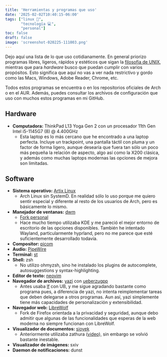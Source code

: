 ```yaml
---
title: 'Herramientas y programas que uso'
date: '2025-02-02T10:40:15-06:00'
tags: ["linux 🐧",
       "tecnología 💻",
       "personal"]
toc: false
draft: false
image: 'screenshot-020225-111003.png'
---
```


Dejo aquí una lista de lo que uso cotidianamente. En general priorizo programas libres, ligeros, rápidos y estéticos que sigan la [filosofía de UNIX](https://en.wikipedia.org/wiki/Unix_philosophy), mientras que para *hardware* busco que puedan cumplir con varios propósitos. Esto significa que aquí no vas a ver nada restrictivo y gordo como las Macs, Windows, Adobe Reader, Chrome, etc.

Todos estos programas se encuentra o en los repositorios oficiales de Arch o en el AUR. Además, puedes consultar los archivos de configuración que uso con muchos estos programas en mi GitHub.

## Hardware
- **Computadora:** ThinkPad L13 Yoga Gen 2 con un procesador 11th Gen Intel i5-1145G7 (8) @ 4.400GHz
    - Esta laptop es lo más cercano que he encontrado a una laptop perfecta. Incluye un trackpoint, una pantalla táctil con pluma y un factor de forma ligero, aunque desearía que fuera tan sólo un poco más pequeña la relación de aspecto, algo así como la X200 clásica, y además como muchas laptops modernas las opciones de mejora son limitadas.

## Software
- **Sistema operativo:** [Artix Linux](https://artixlinux.org)
    - Arch Linux sin SystemD. En realidad sólo lo uso porque me quiero sentir especial y diferente al resto de los usuarios de Arch, pero es básicamente lo mismo.
- **Manejador de ventanas:** [dwm](https://dwm.suckless.org)
    - [Fork personal](https://github.com/danielml-mx/dwm)
    - Hace mucho tiempo utilizaba KDE y me pareció el mejor entorno de escritorio de las opciones disponibles. También he intentado Wayland, particularmente hyprland, pero no me parece que esté suficientemente desarrollado todavía. 
- **Compositor:** [picom](https://github.com/yshui/picom)
- **Audio:** [PipeWire](https://wiki.archlinux.org/title/PipeWire)
- **Terminal:** [st](https://st.suckless.org/)
- **Shell:** zsh
    - No utilizo ohmyzsh, sino he instalado los plugins de autocomplete, autosuggestions y syntax-highlighting.
- **Editor de texto:** [neovim](https://neovim.io/)
- **Navegador de archivos:** [yazi](https://github.com/sxyazi/yazi) con [ueberzugpp](https://github.com/jstkdng/ueberzugpp)
    - Antes usaba [lf](https://github.com/gokcehan/lf) con UB, y me sigue agradando bastante como programa pues, a diferencia de yazi, no intenta reimplementar tareas que deben delegarse a otros programas. Aun así, yazi simplemente tiene más capacidades de personalización y extensibilidad.
- **Navegador web:** [LibreWolf](https://librewolf.net/)
    - Fork de Firefox orientada a la privacidad y seguridad, aunque debo admitir que algunas de las funcionalidades que esperas de la web moderna no siempre funcionan con LibreWolf.
- **Visualizador de documentos:** [sioyek](https://github.com/ahrm/sioyek)
    - Anteriormente utilizaba zathura ([video](https://www.youtube.com/watch?v=d6zodqSFN60)), sin embargo se volvió bastante inestable.
- **Visualizador de imágenes:** sxiv
- **Daemon de notificaciones:** dunst


